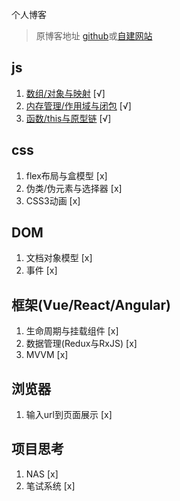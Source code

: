 个人博客

>原博客地址 [github](https://github.com/flycsqaq/My-Summry)或[自建网站](http://feirain.com)


## js
1. [数组/对象与映射](./js/array_object_map.md) [√]
2. [内存管理/作用域与闭包](./js/closure.md) [√]
3. [函数/this与原型链](./js/function_this_prototype.md) [√]

## css
1. flex布局与盒模型 [x]
2. 伪类/伪元素与选择器 [x]
3. CSS3动画 [x]

## DOM
1. 文档对象模型 [x]
2. 事件 [x]

## 框架(Vue/React/Angular)
1. 生命周期与挂载组件 [x]
2. 数据管理(Redux与RxJS) [x]
3. MVVM [x]

## 浏览器
1. 输入url到页面展示 [x]

## 项目思考
1. NAS [x]
2. 笔试系统 [x]